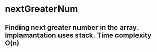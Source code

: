 # nextGreaterNum

## Finding next greater number in the array. Implamantation uses stack. Time complexity O(n)

